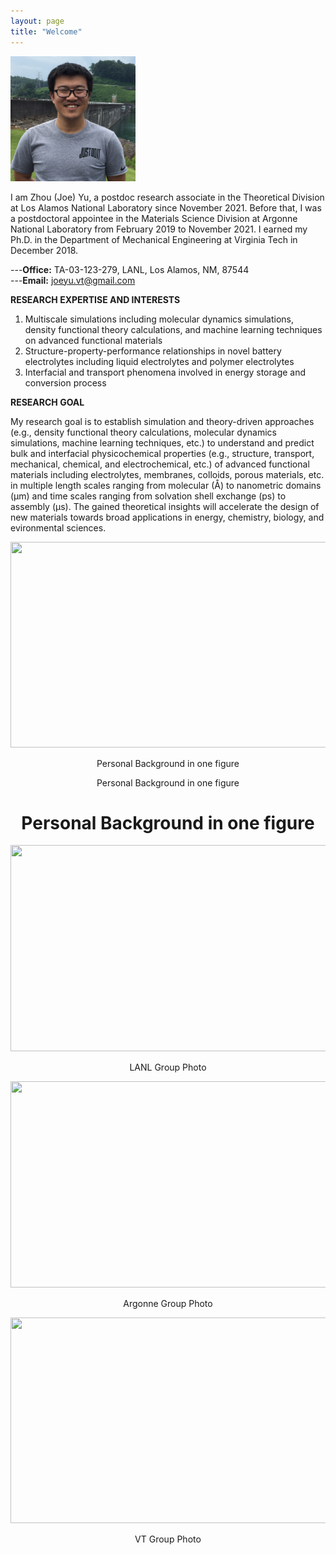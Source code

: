 ```yaml
---
layout: page
title: "Welcome"
---
```


<img src="./assets/headshot.JPG" width="200" height="200">  


I am Zhou (Joe) Yu, a postdoc research associate in the Theoretical Division at Los Alamos National Laboratory since November 2021. Before that, I was a postdoctoral appointee in the Materials Science Division at Argonne National Laboratory from February 2019 to November 2021. I earned my Ph.D. in the Department of Mechanical Engineering at Virginia Tech in December 2018.

---**Office:** TA-03-123-279, LANL, Los Alamos, NM, 87544      
---**Email:** joeyu.vt@gmail.com

**RESEARCH EXPERTISE AND INTERESTS**
1. Multiscale simulations including molecular dynamics simulations, density functional theory calculations, and machine learning techniques on advanced functional materials
2. Structure-property-performance relationships in novel battery electrolytes including liquid electrolytes and polymer electrolytes
3. Interfacial and transport phenomena involved in energy storage and conversion process 


**RESEARCH GOAL**

My research goal is to establish simulation and theory-driven approaches (e.g., density functional theory calculations, molecular dynamics simulations, machine learning techniques, etc.) to understand and predict bulk and interfacial physicochemical properties (e.g., structure, transport, mechanical, chemical, and electrochemical, etc.) of advanced functional materials including electrolytes, membranes, colloids, porous materials, etc. in multiple length scales ranging from molecular (Å) to nanometric domains (μm) and time scales ranging from solvation shell exchange (ps) to assembly (μs). The gained theoretical insights will accelerate the design of new materials towards broad applications in energy, chemistry, biology, and evironmental sciences.

<center>
    <img src="https://zhou-joe-yu.github.io/assets/background.png" width="650" height="329">
</center>

<p align="center">
    Personal Background in one figure
</p>

<center>
    Personal Background in one figure
</center>

<h1 align="center">Personal Background in one figure</h1>

<center>
    <img src="https://zhou-joe-yu.github.io/assets/LANL_group.jpg" width="650" height="330">
</center>

<p align="center">
    LANL Group Photo
</p>

<center>
    <img src="https://zhou-joe-yu.github.io/assets/Argonne_group.JPG" width="650" height="330">
</center> 

<p align="center">
    Argonne Group Photo
</p>

<center>
    <img src="https://zhou-joe-yu.github.io/assets/VT_group.JPG" width="650" height="329">
</center>

<p align="center">
    VT Group Photo
</p>

